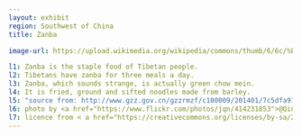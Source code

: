 ```yaml
---
layout: exhibit
region: Southwest of China
title: Zanba

image-url: https://upload.wikimedia.org/wikipedia/commons/thumb/6/6c/%E7%B3%8C%E7%B2%912.jpg/440px-%E7%B3%8C%E7%B2%912.jpg

l1: Zanba is the staple food of Tibetan people.
l2: Tibetans have zanba for three meals a day.
l3: Zanba, which sounds strange, is actually green chow mein.
l4: It is fried, ground and sifted noodles made from barley.
l5: "source from: http://www.gzz.gov.cn/gzzrmzf/c100009/201401/7c5dfa9125c049d49fb99f227a710519.shtml"
l6: photo by <a href="https://www.flickr.com/photos/jqn/414231853">@Qingning Jia</a> at Flickr
l7: licence from < a href="https://creativecommons.org/licenses/by-sa/2.0/">CC-BY-SA-2.0</a> 
---
```

